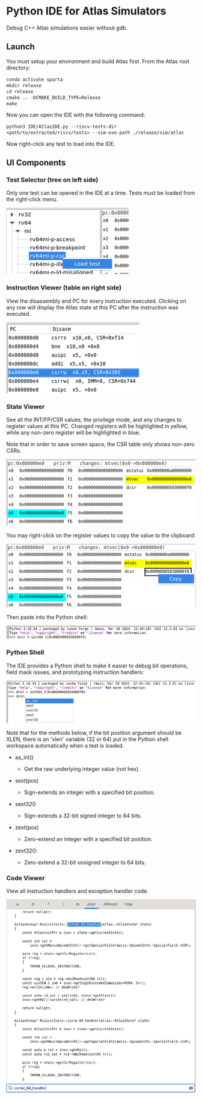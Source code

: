 # Python IDE for Atlas Simulators
Debug C++ Atlas simulations easier without gdb.

## Launch
You must setup your environment and build Atlas first. From the Atlas root directory:

```
conda activate sparta
mkdir release
cd release
cmake .. -DCMAKE_BUILD_TYPE=Release
make
```

Now you can open the IDE with the following command:

```
python3 IDE/AtlasIDE.py --riscv-tests-dir <path/to/extracted/riscv/tests> --sim-exe-path ./release/sim/atlas
```

Now right-click any test to load into the IDE.

## UI Components

### Test Selector (tree on left side)
Only one test can be opened in the IDE at a time. Tests must be loaded from the right-click menu.

![alt text](images/image-1.png)

### Instruction Viewer (table on right side)

View the disassembly and PC for every instruction executed. Clicking on any row will display the Atlas state at this PC after the instruction was executed.

![alt text](images/image-3.png)

### State Viewer
See all the INT/FP/CSR values, the privilege mode, and any changes to register values at this PC. Changed registers will be highlighted in yellow, while any non-zero register
will be highlighted in blue.

Note that in order to save screen space, the CSR table only shows non-zero CSRs.

![alt text](images/image-4.png)

You may right-click on the register values to copy the value to the clipboard:

![alt text](images/image-5.png)

Then paste into the Python shell:

![alt text](images/image-6.png)

### Python Shell
The IDE provides a Python shell to make it easier to debug bit operations, field mask issues, and prototyping instruction handlers:

![alt text](images/image-11.png)

Note that for the methods below, if the bit position argument should be XLEN, there is an 'xlen' variable (32 or 64) put in the Python shell workspace automatically when a test is loaded.

- as_int()
    - Get the raw underlying integer value (not hex).

- sext(pos)
    - Sign-extends an integer with a specified bit position.

- sext32()
    - Sign-extends a 32-bit signed integer to 64 bits.

- zext(pos)
    - Zero-extend an integer with a specified bit position.

- zext32():
    - Zero-extend a 32-bit unsigned integer to 64 bits.

### Code Viewer
View all instruction handlers and exception handler code.

![alt text](images/image-13.png)
